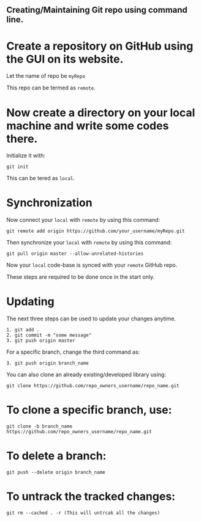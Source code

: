 ## Creating/Maintaining Git repo using command line.

# Create a repository on GitHub using the GUI on its website.

Let the name of repo be ```myRepo```

This repo can be termed as ```remote```.

# Now create a directory on your local machine and write some codes there.

Initialize it with:

    git init

This can be tered as ```local```.

# Synchronization

Now connect your ```local``` with ```remote``` by using this command:

    git remote add origin https://github.com/your_username/myRepo.git

Then synchronize your ```local``` with ```remote``` by using this command:

    git pull origin master --allow-unrelated-histories

Now your ```local``` code-base is synced with your ```remote``` GitHub repo.

These steps are required to be done once in the start only.

# Updating

The next three steps can be used to update your changes anytime.

    1. git add .
    2. git commit -m "some message"
    3. git push origin master

For a specific branch, change the third command as:

    3. git push origin branch_name

You can also clone an already existing/developed library using:

    git clone https://github.com/repo_owners_username/repo_name.git

# To clone a specific branch, use:
    
    git clone -b branch_name https://github.com/repo_owners_username/repo_name.git

# To delete a branch:

    git push --delete origin branch_name

# To untrack the tracked changes:

    git rm --cached . -r (This will untrcak all the changes)